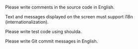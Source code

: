 Please write comments in the source code in English.

Text and messages displayed on the screen must support i18n (internationalization).

Please write test code using shoulda.

Please write Git commit messages in English.
